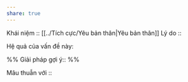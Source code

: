 ```yaml
---
share: true
---
```

Khái niệm :: [[../Tích cực/Yêu bản thân|Yêu bản thân]]
Lý do :: 

Hệ quả của vấn đề này:


%%
Giải pháp gợi ý:: 
%%



Mâu thuẫn với ::